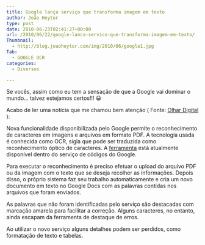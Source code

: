 ```yaml
---
title: Google lança serviço que transforma imagem em texto
author: João Heytor
type: post
date: 2010-06-23T02:41:27+00:00
url: /2010/06/22/google-lanca-servico-que-transforma-imagem-em-texto/
Thumbnail:
  - http://blog.joaoheytor.com/img/2010/06/google1.jpg
Tab:
  - GOOGLE OCR
categories:
  - Diversos

---
```

Se vocês, assim como eu tem a sensação de que a Google vai dominar o mundo&#8230; talvez estejamos certos!!! 😀

Acabo de ler uma notícia que me chamou bem atenção ( Fonte: <a href="http://olhardigital.uol.com.br/produtos/digital_news/google-lanca-servico-que-transforma-imagem-em-texto/12456" target="_blank">Olhar Digital</a> ):

Nova funcionalidade disponibilizada pelo Google permite o reconhecimento de caracteres em imagens e arquivos em formato PDF. A tecnologia usada é conhecida como OCR, sigla que pode ser traduzida como reconhecimento óptico de caracteres. A <a href="http://googlecodesamples.com/docs/php/ocr.php" target="_blank" class="broken_link">ferramenta</a> está atualmente disponível dentro do serviço de códigos do Google.

Para executar o reconhecimento é preciso efetuar o upload do arquivo PDF ou da imagem com o texto que se deseja recolher as informações. Depois disso, o próprio sistema faz seu trabalho automaticamente e cria um novo documento em texto no Google Docs com as palavras contidas nos arquivos que foram enviados.

As palavras que não foram identificadas pelo serviço são destacadas com marcação amarela para facilitar a correção. Alguns caracteres, no entanto, ainda escapam da ferramenta de destaque de erros.

Ao utilizar o novo serviço alguns detalhes podem ser perdidos, como formatação de texto e tabelas.